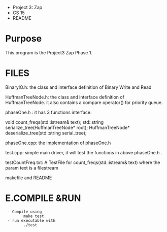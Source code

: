 

* Project 3: Zap
* CS 15
* README
  

# Purpose

This program is the Project3 Zap Phase 1.



# FILES

BinaryIO.h: the class and interface definition of Binary Write and Read

HuffmanTreeNode.h: the class and interface definition of HuffmanTreeNode. it also contains a compare operator() for priority queue.

phaseOne.h :  it has 3 functions interface:

void count_freqs(std::istream& text);
std::string serialize_tree(HuffmanTreeNode* root);
HuffmanTreeNode* deserialize_tree(std::string serial_tree);



phaseOne.cpp: the implementation of  phaseOne.h 

test.cpp: simple main driver, it will test  the functions in above phaseOne.h .

testCountFreq.txt: A TestFile for count_freqs(std::istream& text) where the param text is a filestream



makefile and README

# E.COMPILE &RUN
     - Compile using
            make test
     - run executable with
            ./test 

